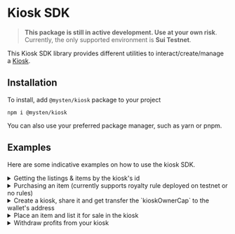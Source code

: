 # Kiosk SDK

> **This package is still in active development. Use at your own risk**.
> Currently, the only supported environment is **Sui Testnet**.

This Kiosk SDK library provides different utilities to interact/create/manage a [Kiosk](https://github.com/MystenLabs/sui/tree/main/kiosk).

## Installation

To install, add `@mysten/kiosk` package to your project

```
npm i @mysten/kiosk
```

You can also use your preferred package manager, such as yarn or pnpm.

## Examples

Here are some indicative examples on how to use the kiosk SDK.

<details>
<summary>Getting the listings & items by the kiosk's id</summary>

```typescript
import { fetchKiosk } from '@mysten/kiosk';
import { Connection, JsonRpcProvider } from '@mysten/sui.js';

const provider = new JsonRpcProvider(
  new Connection({ fullnode: 'https://fullnode.testnet.sui.io:443' }),
);

const getKiosk = async () => {
  const kioskAddress = `0xSomeKioskAddress`;

  const {
    data: res,
    nextCursor,
    hasNextPage,
  } = await fetchKiosk(
    provider,
    kioskAddress,
    { limit: 100 },
    { withListingPrices: true, includeKioskFields: true },
  ); // could also add `cursor` for pagination

  console.log(res); // { items: [],  itemIds: [],  listingIds: [], kiosk: {...} }
  console.log(nextCursor); // null
  console.log(hasNextPage); // false
};
```

</details>

<details>
<summary>Purchasing an item (currently supports royalty rule deployed on testnet or no rules)</summary>

```typescript
import { fetchKiosk } from '@mysten/kiosk';
import { Connection, JsonRpcProvider } from '@mysten/sui.js';

const provider = new JsonRpcProvider(
  new Connection({ fullnode: 'https://fullnode.testnet.sui.io:443' }),
);

 // the kiosk we're purchasing from
const kioskId = `0xSomeKioskAddress`;
// a sample item retrieved from `fetchKiosk` function (or hard-coded)
const item = {
  isLocked: false,
  itemId: "0xb892d61a9992a10c9453efcdbd14ca9720d7dc1000a2048224209c9e544ed223"
  itemType: "0x52852c4ba80040395b259c641e70b702426a58990ff73cecf5afd31954429090::test::TestItem",
  listing: {
    isExclusive: false,
    listingId: "0x368b512ff2514dbea814f26ec9a3d41198c00e8ed778099961e9ed22a9f0032b",
    price: "20000000000" // in MIST
  }
}
const purchaseItem = async (item, kioskId) => {

  // fetch the policy of the item (could be an array, if there's more than one transfer policy)
  const policies = await queryTransferPolicy(provider, item.itemType);
  // selecting the first one for simplicity.
  const policyId = policy[0]?.id;
  // initialize tx block.
  const tx = new TransactionBlock();

  // Purchases the item. Right now it also resolves a royalty rule, if one exists.
  // There will be some additional work to support further rules & custom ones soon.
  const purchasedItem = purchaseAndResolvePolicies(tx, item.itemType, item.listing, kioskId, item.itemId, policy[0]);

  // now we need to decide what to do with the item
  // ... e.g. place() // places the item to the user's kiosk.
  // (NOT YET SUPPORTED BUT WORTH MENTIONING if the item has the `kiosk_lock` rule, the resolver will place it in the kiosk automatically.
  // For now, to support this rule, we need to manually resolve the `kiosk_lock` rule and place it in our owned kiosk.)

  // ...finally, sign PTB & execute it.

};
```

</details>

<details>
<summary>Create a kiosk, share it and get transfer the `kioskOwnerCap` to the wallet's address</summary>

```typescript
import { createKioskAndShare } from '@mysten/kiosk';
import { TransactionBlock } from '@mysten/sui.js';

const createKiosk = async () => {
  const accountAddress = '0xSomeSuiAddress';

  const tx = new TransactionBlock();
  const kiosk_cap = createKioskAndShare(tx);

  tx.transferObjects([kiosk_cap], tx.pure(accountAddress, 'address'));

  // ... continue to sign and execute the transaction
  // ...
};
```

</details>

<details>
<summary>Place an item and list it for sale in the kiosk</summary>

```typescript
import { placeAndList } from '@mysten/kiosk';
import { TransactionBlock } from '@mysten/sui.js';

const placeAndListToKiosk = async () => {
  const kiosk = 'SomeKioskId';
  const kioskCap = 'KioskCapObjectId';
  const itemType = '0xItemAddr::some:ItemType';
  const item = 'SomeItemId';
  const price = '100000';

  const tx = new TransactionBlock();

  placeAndList(tx, itemType, kiosk, kioskCap, item, price);

  // ... continue to sign and execute the transaction
  // ...
};
```

</details>

<details>
<summary>Withdraw profits from your kiosk</summary>

```typescript
import { withdrawFromKiosk } from '@mysten/kiosk';
import { TransactionBlock } from '@mysten/sui.js';

const withdraw = async () => {
  const kiosk = 'SomeKioskId';
  const kioskCap = 'KioskCapObjectId';
  const amount = '100000';

  const tx = new TransactionBlock();

  withdrawFromKiosk(tx, kiosk, kioskCap, amount);

  // ... continue to sign and execute the transaction
  // ...
};
```

</details>
